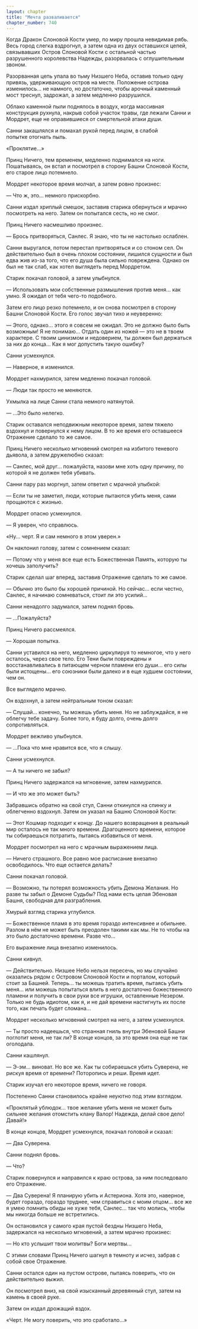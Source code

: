 ```yaml
---
layout: chapter
title: "Мечта разваливается"
chapter_number: 740
---
```


Когда Дракон Слоновой Кости умер, по миру прошла невидимая рябь. Весь город слегка вздрогнул, а затем одна из двух оставшихся цепей, связывавших Остров Слоновой Кости с остальной частью разрушенного королевства Надежды, разорвалась с оглушительным звоном.

Разорванная цепь упала во тьму Низшего Неба, оставив только одну привязь, удерживающую остров на месте. Положение острова изменилось... не намного, но достаточно, чтобы арочный каменный мост треснул, задрожал, а затем медленно разрушился.

Облако каменной пыли поднялось в воздух, когда массивная конструкция рухнула, накрыв собой участок травы, где лежали Санни и Мордрет, еще не оправившиеся от смертельной атаки души.

Санни закашлялся и помахал рукой перед лицом, в слабой попытке отогнать пыль.

«Проклятие...»

Принц Ничего, тем временем, медленно поднимался на ноги. Пошатываясь, он встал и посмотрел в сторону Башни Слоновой Кости, его старое лицо потемнело.

Мордрет некоторое время молчал, а затем ровно произнес:

— Что ж, это... немного прискорбно.

Санни издал хриплый смешок, заставив старика обернуться и мрачно посмотреть на него. Затем он попытался сесть, но не смог.

Принц Ничего насмешливо произнес.

— Брось притворяться, Санлес. Я знаю, что ты не настолько ослаблен.

Санни выругался, потом перестал притворяться и со стоном сел. Он действительно был в очень плохом состоянии, лишился сущности и был едва жив из-за того, что его душа была сильно повреждена. Однако он был не так слаб, как хотел выглядеть перед Мордретом.

Старик покачал головой, а затем улыбнулся.

— Использовать мои собственные размышления против меня... как умно. Я ожидал от тебя чего-то подобного.

Затем его лицо резко потемнело, и он снова посмотрел в сторону Башни Слоновой Кости. Его голос звучал тихо и неуверенно:

— Этого, однако... этого я совсем не ожидал. Это не должно было быть возможным! Я не понимаю... Отдать один из ножей — это не в твоем характере. С твоим цинизмом и недоверием, ты должен был держаться за них до конца... Как я мог допустить такую ошибку?

Санни усмехнулся.

— Наверное, я изменился.

Мордрет нахмурился, затем медленно покачал головой.

— Люди так просто не меняются.

Ухмылка на лице Санни стала немного натянутой.

— ...Это было нелегко.

Старик оставался неподвижным некоторое время, затем тяжело вздохнул и повернулся к нему лицом. В то же время его оставшееся Отражение сделало то же самое.

Принц Ничего несколько мгновений смотрел на избитого теневого дьявола, а затем дружелюбно сказал:

— Санлес, мой друг... пожалуйста, назови мне хоть одну причину, по которой я не должен тебя убивать.

Санни пару раз моргнул, затем ответил с мрачной улыбкой:

— Если ты не заметил, люди, которые пытаются убить меня, сами прощаются с жизнью.

Мордрет опасно усмехнулся.

— Я уверен, что справлюсь.

«Ну... черт. Я и сам немного в этом уверен.»

Он наклонил голову, затем с сомнением сказал:

— Потому что у меня все еще есть Божественная Память, которую ты хочешь заполучить?

Старик сделал шаг вперед, заставив Отражение сделать то же самое.

— Обычно это было бы хорошей причиной. Но сейчас... если честно, Санлес, я начинаю сомневаться, стоит ли это усилий...

Санни ненадолго задумался, затем поднял бровь.

— ...Пожалуйста?

Принц Ничего рассмеялся.

— Хорошая попытка.

Санни уставился на него, медленно циркулируя то немногое, что у него осталось, через свое тело. Его Тени были повреждены и восстанавливались в питающем черном пламени его души... его силы были истощены... его союзники были далеко и в еще худшем состоянии, чем он.

Все выглядело мрачно.

Он вздохнул, а затем нейтральным тоном сказал:

— Слушай... конечно, ты можешь убить меня. Но не заблуждайся, я не облегчу тебе задачу. Более того, я буду долго, очень долго сопротивляться.

Мордрет вежливо улыбнулся.

— ...Пока что мне нравится все, что я слышу.

Санни усмехнулся.

— А ты ничего не забыл?

Принц Ничего задержался на мгновение, затем нахмурился.

— И что же это может быть?

Забравшись обратно на свой стул, Санни откинулся на спинку и облегченно вздохнул. Затем он указал на Башню Слоновой Кости:

— Этот Кошмар подходит к концу. До нашего возвращения в реальный мир осталось не так много времени. Драгоценного времени, которое ты собираешься потратить, пытаясь избавиться от меня.

Мордрет посмотрел на него с мрачным выражением лица.

— Ничего страшного. Все равно мое расписание внезапно освободилось. Что еще остается делать?

Санни покачал головой.

— Возможно, ты потерял возможность убить Демона Желания. Но разве ты забыл о Демоне Судьбы? Под нами есть целая Эбеновая Башня, свободная для разграбления.

Хмурый взгляд старика углубился.

— Божественное пламя в это время гораздо интенсивнее и обильнее. Разлом в нём не может быть преодолен такими как мы. Не то чтобы на это было достаточно времени. Разве что...

Его выражение лица внезапно изменилось.

Санни кивнул.

— Действительно. Низшее Небо нельзя пересечь, но мы случайно оказались рядом с Островом Слоновой Кости и порталом, который стоит за Башней. Теперь... ты можешь тратить время, пытаясь убить меня... или можешь попытаться влить в него достаточно божественного пламени и получить в свои руки все игрушки, оставленные Незером. Только не будь идиотом, как я, и не дай времени настигнуть их после того, как печать будет сломана...

Мордрет несколько мгновений смотрел на него, а затем усмехнулся.

— Ты просто надеешься, что странная гниль внутри Эбеновой Башни поглотит меня, не так ли? В конце концов, за это время она еще не так оголодала.

Санни кашлянул.

— Э-эм... виноват. Но все же. Как ты собираешься убить Суверена, не рискуя время от времени? Поторопись и реши. Время идет.

Старик изучал его некоторое время, ничего не говоря.

Постепенно Санни становилось крайне неуютно под этим взглядом.

«Проклятый ублюдок... твое желание убить меня не может быть сильнее желания отомстить клану Валор! Надежда, делай свое дело! Давай!»

В конце концов, Мордрет усмехнулся, покачал головой и сказал:

— Два Суверена.

Санни поднял бровь.

— Что?

Старик повернулся и направился к краю острова, за ним последовало его Отражение.

— Два Суверена! Я планирую убить и Астериона. Хотя это, наверное, будет гораздо, гораздо труднее, чем справиться с моим отцом... все же я умею помнить обиды не хуже тебя, Санлес... так что молись, чтобы мы никогда больше не встретились.

Он остановился у самого края пустой бездны Низшего Неба, задержался на несколько мгновений, а затем мрачно произнес:

— Но кто услышит твои молитвы? Боги мертвы...

С этими словами Принц Ничего шагнул в темноту и исчез, забрав с собой свое Отражение.

Санни остался один на пустом острове, пытаясь поверить, что он действительно выжил.

Он посмотрел вниз, на свой изысканный деревянный стул, затем на камень в своей руке.

Затем он издал дрожащий вздох.

«Черт. Не могу поверить, что это сработало...»